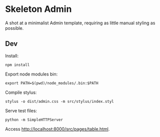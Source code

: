 # Skeleton Admin

A shot at a minimalist Admin template, requiring as little manual styling as possible.


## Dev

Install:

    npm install

Export node modules bin:

    export PATH=$(pwd)/node_modules/.bin:$PATH

Compile stylus:

    stylus -o dist/admin.css -m src/stylus/index.styl

Serve test files:

    python -m SimpleHTTPServer

Access <http://localhost:8000/src/pages/table.html>.